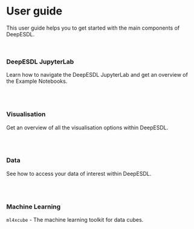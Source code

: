 # User guide

This user guide helps you to get started with the main components of
DeepESDL.

<br>

<div style="display: flex; flex-wrap: wrap; gap: 2rem; justify-content: left;">

  <a href="/guide/jupyterlab" style="text-decoration: none; color: inherit;">
    <div class="card">
      <h3>
        DeepESDL JupyterLab
      </h3>
      <p>
        Learn how to navigate the DeepESDL JupyterLab and get an overview of the Example Notebooks.
      </p>
    </div>
  </a>

  <a href="/guide/visualisation" style="text-decoration: none; color: inherit;">
    <div class="card"> 
      <h3>
        Visualisation
      </h3>
      <p>
        Get an overview of all the visualisation options within DeepESDL.
      </p>
    </div>
  </a>

  <a href="/guide/datacubes" style="text-decoration: none; color: inherit;">
    <div class="card"> 
      <h3>
        Data
      </h3>
      <p>
        See how to access your data of interest within DeepESDL.
      </p>
    </div>
  </a>

  <a href="/guide/ml-toolkit" style="text-decoration: none; color: inherit;">
    <div class="card"> 
      <h3>
        Machine Learning
      </h3>
      <p>
        <code>ml4xcube</code> - The machine learning toolkit for data cubes.
      </p>
    </div>
  </a>

</div>

<br>

